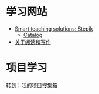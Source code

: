 # 学习网站
- [Smart teaching solutions: Stepik](http://welcome.stepik.org/)
  - [Catalog](https://stepik.org/catalog?language=en)
- [关于阅读和写作](https://q735613050.github.io/Reading-Writing/)
# 项目学习
转到：[我的项目搜集箱](https://github.com/q735613050/AI/blob/master/项目集装箱.md)
